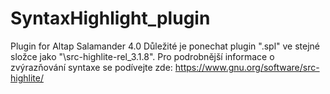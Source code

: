 # SyntaxHighlight_plugin

Plugin for Altap Salamander 4.0
Důležité je ponechat plugin ".spl" ve stejné složce jako "\src-highlite-rel_3.1.8".
Pro podrobnější informace o zvýrazňování syntaxe se podívejte zde: https://www.gnu.org/software/src-highlite/

